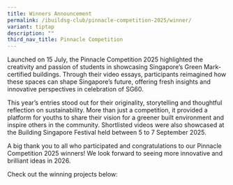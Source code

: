 ```yaml
---
title: Winners Announcement
permalink: /ibuildsg-club/pinnacle-competition-2025/winner/
variant: tiptap
description: ""
third_nav_title: Pinnacle Competition
---
```

<p>Launched on 15 July, the Pinnacle Competition 2025 highlighted the creativity
and passion of students in showcasing Singapore’s Green Mark-certified
buildings. Through their video essays, participants reimagined how these
spaces can shape Singapore’s future, offering fresh insights and innovative
perspectives in celebration of SG60.&nbsp;</p>
<p>This year’s entries stood out for their originality, storytelling and
thoughtful reflection on sustainability. More than just a competition,
it provided a platform for youths to share their vision for a greener built
environment and inspire others in the community. Shortlisted videos were
also showcased at the Building Singapore Festival held between 5 to 7 September
2025.</p>
<p>A big thank you to all who participated and congratulations to our Pinnacle
Competition 2025 winners! We look forward to seeing more innovative and
brilliant ideas in 2026.&nbsp;&nbsp;</p>
<p>Check out the winning projects below:</p>